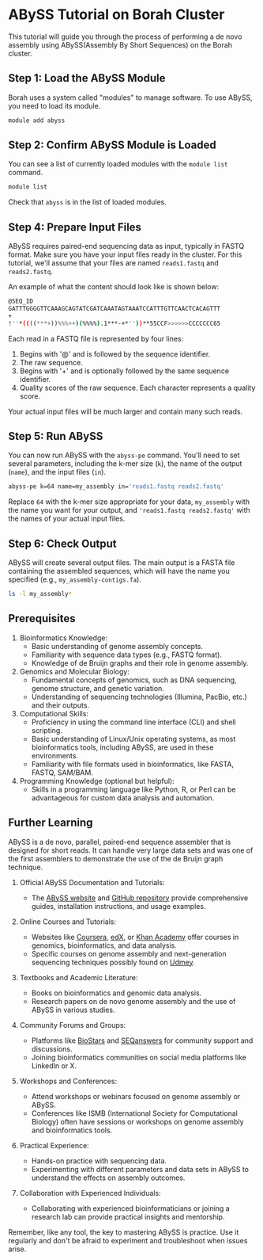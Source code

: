 # ABySS Tutorial on Borah Cluster

This tutorial will guide you through the process of performing a de novo assembly using ABySS(Assembly By Short Sequences) on the Borah cluster.

## Step 1: Load the ABySS Module

Borah uses a system called "modules" to manage software. To use ABySS, you need to load its module. 

```bash
module add abyss
```

## Step 2: Confirm ABySS Module is Loaded

You can see a list of currently loaded modules with the `module list` command. 

```bash
module list
```
Check that `abyss` is in the list of loaded modules. 

## Step 4: Prepare Input Files

ABySS requires paired-end sequencing data as input, typically in FASTQ format. Make sure you have your input files ready in the cluster. For this tutorial, we'll assume that your files are named `reads1.fastq` and `reads2.fastq`.

An example of what the content should look like is shown below:

```bash
@SEQ_ID
GATTTGGGGTTCAAAGCAGTATCGATCAAATAGTAAATCCATTTGTTCAACTCACAGTTT
+
!''*((((***+))%%%++)(%%%%).1***-+*''))**55CCF>>>>>>CCCCCCC65
```

Each read in a FASTQ file is represented by four lines:

1. Begins with '@' and is followed by the sequence identifier.
2. The raw sequence.
3. Begins with '+' and is optionally followed by the same sequence identifier.
4. Quality scores of the raw sequence. Each character represents a quality score.

Your actual input files will be much larger and contain many such reads.

## Step 5: Run ABySS

You can now run ABySS with the `abyss-pe` command. You'll need to set several parameters, including the k-mer size (`k`), the name of the output (`name`), and the input files (`in`). 

```bash
abyss-pe k=64 name=my_assembly in='reads1.fastq reads2.fastq'
```

Replace `64` with the k-mer size appropriate for your data, `my_assembly` with the name you want for your output, and `'reads1.fastq reads2.fastq'` with the names of your actual input files. 

## Step 6: Check Output

ABySS will create several output files. The main output is a FASTA file containing the assembled sequences, which will have the name you specified (e.g., `my_assembly-contigs.fa`).

```bash
ls -l my_assembly*
```

## Prerequisites

1. Bioinformatics Knowledge:
    - Basic understanding of genome assembly concepts.
    - Familiarity with sequence data types (e.g., FASTQ format).
    - Knowledge of de Bruijn graphs and their role in genome assembly.
2. Genomics and Molecular Biology:
    - Fundamental concepts of genomics, such as DNA sequencing, genome structure, and genetic variation.
    - Understanding of sequencing technologies (Illumina, PacBio, etc.) and their outputs.
3. Computational Skills:
    - Proficiency in using the command line interface (CLI) and shell scripting.
    - Basic understanding of Linux/Unix operating systems, as most bioinformatics tools, including ABySS, are used in these environments.
    - Familiarity with file formats used in bioinformatics, like FASTA, FASTQ, SAM/BAM.
4. Programming Knowledge (optional but helpful):
    - Skills in a programming language like Python, R, or Perl can be advantageous for custom data analysis and automation.

## Further Learning

ABySS is a de novo, parallel, paired-end sequence assembler that is designed for short reads. It can handle very large data sets and was one of the first assemblers to demonstrate the use of the de Bruijn graph technique. 

1. Official ABySS Documentation and Tutorials:
    - The [ABySS website](https://www.bcgsc.ca/abyss) and [GitHub repository](https://github.com/bcgsc/abyss) provide comprehensive guides, installation instructions, and usage examples.

2. Online Courses and Tutorials:
    - Websites like [Coursera](https://www.coursera.org/), [edX](https://www.edx.org/), or [Khan Academy](https://www.khanacademy.org/) offer courses in genomics, bioinformatics, and data analysis.
    - Specific courses on genome assembly and next-generation sequencing techniques possibly found on [Udmey](https://www.udemy.com/).
3. Textbooks and Academic Literature:
    - Books on bioinformatics and genomic data analysis.
    - Research papers on de novo genome assembly and the use of ABySS in various studies.
4. Community Forums and Groups:
    - Platforms like [BioStars](https://www.biostars.org/) and [SEQanswers](http://seqanswers.com/) for community support and discussions.
    - Joining bioinformatics communities on social media platforms like LinkedIn or X.
5. Workshops and Conferences:
    - Attend workshops or webinars focused on genome assembly or ABySS.
    - Conferences like ISMB (International Society for Computational Biology) often have sessions or workshops on genome assembly and bioinformatics tools.
6. Practical Experience:
    - Hands-on practice with sequencing data.
    - Experimenting with different parameters and data sets in ABySS to understand the effects on assembly outcomes.
7. Collaboration with Experienced Individuals:
    - Collaborating with experienced bioinformaticians or joining a research lab can provide practical insights and mentorship.


Remember, like any tool, the key to mastering ABySS is practice. Use it regularly and don't be afraid to experiment and troubleshoot when issues arise.


